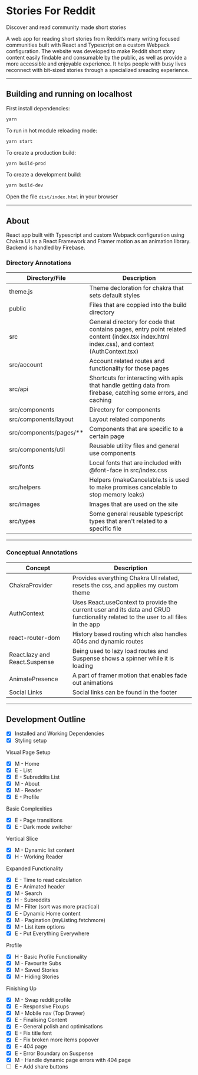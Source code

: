 # Stories For Reddit

Discover and read community made short stories

A web app for reading short stories from Reddit’s many writing focused communities
built with React and Typescript on a custom Webpack configuration. The website was
developed to make Reddit short story content easily findable and consumable by the
public, as well as provide a more accessible and enjoyable experience. It helps
people with busy lives reconnect with bit-sized stories through a specialized
sreading experience.

---

## Building and running on localhost

First install dependencies:

```sh
yarn
```

To run in hot module reloading mode:

```sh
yarn start
```

To create a production build:

```sh
yarn build-prod
```

To create a development build:

```sh
yarn build-dev
```

Open the file `dist/index.html` in your browser

---

## About

React app built with Typescript and custom Webpack configuration using Chakra UI as a React
Framework and Framer motion as an animation library. Backend is handled by Firebase.

### Directory Annotations

| Directory/File            | Description                                                                                                                                 |
| ------------------------- | ------------------------------------------------------------------------------------------------------------------------------------------- |
| theme.js                  | Theme decloration for chakra that sets default styles                                                                                       |
| public                    | Files that are coppied into the build directory                                                                                             |
| src                       | General directory for code that contains pages, entry point related content (index.tsx index.html index.css), and context (AuthContext.tsx) |
| src/account               | Account related routes and functionality for those pages                                                                                    |
| src/api                   | Shortcuts for interacting with apis that handle getting data from firebase, catching some errors, and caching                               |
| src/components            | Directory for components                                                                                                                    |
| src/components/layout     | Layout related components                                                                                                                   |
| src/components/pages/\*\* | Components that are specific to a certain page                                                                                              |
| src/components/util       | Reusable utility files and general use components                                                                                           |
| src/fonts                 | Local fonts that are included with @font-face in src/index.css                                                                              |
| src/helpers               | Helpers (makeCancelable.ts is used to make promises cancelable to stop memory leaks)                                                        |
| src/images                | Images that are used on the site                                                                                                            |
| src/types                 | Some general reusable typescript types that aren't related to a specific file                                                               |

---

### Conceptual Annotations

| Concept                       | Description                                                                                                                       |
| ----------------------------- | --------------------------------------------------------------------------------------------------------------------------------- |
| ChakraProvider                | Provides everything Chakra UI related, resets the css, and applies my custom theme                                                |
| AuthContext                   | Uses React.useContext to provide the current user and its data and CRUD functionality related to the user to all files in the app |
| react-router-dom              | History based routing which also handles 404s and dynamic routes                                                                  |
| React.lazy and React.Suspense | Being used to lazy load routes and Suspense shows a spinner while it is loading                                                   |
| AnimatePresence               | A part of framer motion that enables fade out animations                                                                          |
| Social Links                  | Social links can be found in the footer                                                                                           |

---

## Development Outline

- [x] Installed and Working Dependencies
- [x] Styling setup

Visual Page Setup

- [x] M - Home
- [x] E - List
- [x] E - Subreddits List
- [x] M - About
- [x] M - Reader
- [x] E - Profile

Basic Complexities

- [x] E - Page transitions
- [x] E - Dark mode switcher

Vertical Slice

- [x] M - Dynamic list content
- [x] H - Working Reader

Expanded Functionality

- [x] E - Time to read calculation
- [x] E - Animated header
- [x] M - Search
- [x] H - Subreddits
- [x] M - Filter (sort was more practical)
- [x] E - Dynamic Home content
- [x] M - Pagination (myListing.fetchmore)
- [x] M - List item options
- [x] E - Put Everything Everywhere

Profile

- [x] H - Basic Profile Functionality
- [x] M - Favourite Subs
- [x] M - Saved Stories
- [x] M - Hiding Stories

Finishing Up

- [x] M - Swap reddit profile
- [x] E - Responsive Fixups
- [x] M - Mobile nav (Top Drawer)
- [x] E - Finalising Content
- [x] E - General polish and optimisations
- [x] E - Fix title font
- [x] E - Fix broken more items popover
- [x] E - 404 page
- [x] E - Error Boundary on Suspense
- [x] M - Handle dynamic page errors with 404 page
- [ ] E - Add share buttons

